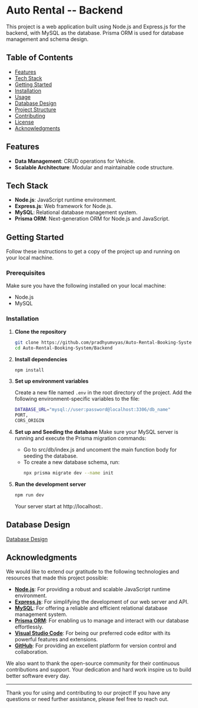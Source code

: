 # Auto Rental -- Backend

This project is a web application built using Node.js and Express.js for the backend, with MySQL as the database. Prisma ORM is used for database management and schema design. 

## Table of Contents

- [Features](#features)
- [Tech Stack](#tech-stack)
- [Getting Started](#getting-started)
- [Installation](#installation)
- [Usage](#usage)
- [Database Design](#database-design)
- [Project Structure](#project-structure)
- [Contributing](#contributing)
- [License](#license)
- [Acknowledgments](#acknowledgments)

## Features


- **Data Management**: CRUD operations for Vehicle.
- **Scalable Architecture**: Modular and maintainable code structure.

## Tech Stack

- **Node.js**: JavaScript runtime environment.
- **Express.js**: Web framework for Node.js.
- **MySQL**: Relational database management system.
- **Prisma ORM**: Next-generation ORM for Node.js and JavaScript.

## Getting Started

Follow these instructions to get a copy of the project up and running on your local machine.

### Prerequisites

Make sure you have the following installed on your local machine:

- Node.js
- MySQL

### Installation

1. **Clone the repository**

   ```bash
   git clone https://github.com/pradhyumvyas/Auto-Rental-Booking-System.git
   cd Auto-Rental-Booking-System/Backend
   ```
2. **Install dependencies**

   ```bash
   npm install
   ```
3. **Set up environment variables**

   Create a new file named `.env` in the root directory of the project. Add the following environment-specific variables to the file:

   ```bash
   DATABASE_URL="mysql://user:password@localhost:3306/db_name"
   PORT,
   CORS_ORIGIN
   ```

4. **Set up and Seeding the database**
   Make sure your MySQL server is running and execute the Prisma migration commands:
   - Go to src/db/index.js and uncoment the main function body for seeding the database.
   - To create a new database schema, run:
     ```bash
     npx prisma migrate dev --name init
     ```
5. **Run the development server**
   
      ```bash
      npm run dev
      ```
   Your server start at http://localhost:<PORT>.
   
## Database Design
   [Database Design](./src/assets/diagram-export-29-06-2024-04_21_54.png)

## Acknowledgments

We would like to extend our gratitude to the following technologies and resources that made this project possible:

- **[Node.js](https://nodejs.org/)**: For providing a robust and scalable JavaScript runtime environment.
- **[Express.js](https://expressjs.com/)**: For simplifying the development of our web server and API.
- **[MySQL](https://www.mysql.com/)**: For offering a reliable and efficient relational database management system.
- **[Prisma ORM](https://www.prisma.io/)**: For enabling us to manage and interact with our database effortlessly.
- **[Visual Studio Code](https://code.visualstudio.com/)**: For being our preferred code editor with its powerful features and extensions.
- **[GitHub](https://github.com/)**: For providing an excellent platform for version control and collaboration.

We also want to thank the open-source community for their continuous contributions and support. Your dedication and hard work inspire us to build better software every day.

---

Thank you for using and contributing to our project! If you have any questions or need further assistance, please feel free to reach out.

